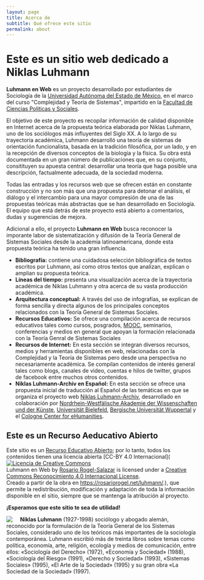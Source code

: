 ```yaml
---
layout: page
title: Acerca de
subtitle: Qué ofrece este sitio
permalink: about
---
```


# Este es un sitio web dedicado a Niklas Luhmann

**Luhmann en Web** es un proyecto desarrollado por estudiantes de Sociología de la [Universidad Autónoma del Estado de México](https://www.uaemex.mx/), en el marco del curso "Complejidad y Teoría de Sistemas", impartido en la [Facultad de Ciencias Políticas y Sociales](https://fcpysuaemexoficial.wixsite.com/misitio).

El objetivo de este proyecto es recopilar información de calidad disponible en Internet acerca de la propuesta teórica elaborada por Niklas Luhmann, uno de los sociólogos más influyentes del Siglo XX. A lo largo de su trayectoria académica, Luhmann desarrolló una teoría de sistemas de orientación funcionalista, basada en la tradición filosófica, por un lado, y en la recepción de diversos conceptos de la biología y la física. Su obra está documentada en un gran número de publicaciones que, en su conjunto, consitituyen su apuesta central: desarrollar una teoría que haga posible una descripción, factualmente adecuada, de la sociedad moderna.

Todas las entradas y los recursos web que se ofrecen están en constante construcción y no son más que una propuesta para detonar el análisis, el diálogo y el intercambio para una mayor compresión de una de las propuestas teóricas más abstractas que se han desarrollado en Sociología. El equipo que está detrás de este proyecto está abierto a comentarios, dudas y sugerencias de mejora.

Adicional a ello, el proyecto **Luhmann en Web** busca reconocer la imporante labor de sistematización y difusión de la Teoría General de Sistemas Sociales desde la academia latinoamericana, donde esta propuesta teórica ha tenido una gran influencia.

<!-- El sitio web está conformado por seis secciones que integran contenido previamente disponible en web –pero curado cuidadosamente por los y las estudiantes que participan de este estuferzo–, o bien recursos originales de los propios estudiantes: -->

* **Bibliografía:** contiene una cuidadosa selección bibliográfica de textos escritos por Luhmann, así como otros textos que analizan, explican o amplian su propuesta teórica.
* **Líneas del tiempo:** presenta una visualización acerca de la trayectoria académica de Niklas Luhmann y otra acerca de su vasta producción académica.
* **Arquitectura conceptual:** A través del uso de infografías, se explican de forma sencilla y directa algunos de los principales conceptos relacionados con la Teoría General de Sistemas Sociales.
* **Recursos Educativos:** Se ofrece una compilación acerca de recursos educativos tales como cursos, posgrados, [MOOC](https://es.wikipedia.org/wiki/Massive_Open_Online_Course), seminarios, conferencias y medios en general que apoyan la formación relacionada con la Teoría Genral de Sistemas Sociales 
* **Recursos de Internet:** En esta sección se integran diversos recursos, medios y herramientas disponibles en web, relacionadas con la Complejidad y la Teoría de Sistemas pero desde una perspectiva no necesariamente académica. Se compilan contenidos de interés general tales como blogs, canales de video, cuentas e hilos de twitter, grupos de facebook entre muchos otros contenidos. 
* **Niklas Luhmann-Archiv en Español:** En esta sección se ofrece una propuesta inicial de traducción al Español de las temáticas en que se organiza el proyecto web [Niklas Luhmann-Archiv](https://niklas-luhmann-archiv.de/), desarrollado en colaboración por [Nordrhein-Westfälische Akademie der Wissenschaften und der Künste](https://www.awk.nrw/), [Universität Bielefeld](https://www.uni-bielefeld.de/fakultaeten/soziologie/index.xml), [Bergische Universität Wuppertal](https://www.geschichte.uni-wuppertal.de/de/lehrgebiete/digital-humanities/) y el [Cologne Center for eHumanities](https://cceh.uni-koeln.de/). 

## Este es un Recurso Aeducativo Abierto

Este sitio es un [Recurso Educativo Abierto](https://es.wikipedia.org/wiki/Recursos_educativos_abiertos); por lo tanto, todos los contenidos tienen una licencia abierta [CC-BY 4.0 Internacional](<a rel="license" href="http://creativecommons.org/licenses/by/4.0/"><img alt="Licencia de Creative Commons" style="border-width:0" src="https://i.creativecommons.org/l/by/4.0/88x31.png" /></a><br /><span xmlns:dct="http://purl.org/dc/terms/" property="dct:title">Luhmann en Web</span> by <a xmlns:cc="http://creativecommons.org/ns#" href="https://rosariorogel.net/luhmann/" property="cc:attributionName" rel="cc:attributionURL">Rosario Rogel-Salazar</a> is licensed under a <a rel="license" href="http://creativecommons.org/licenses/by/4.0/">Creative Commons Reconocimiento 4.0 Internacional License</a>.<br />Creado a partir de la obra en <a xmlns:dct="http://purl.org/dc/terms/" href="https://rosariorogel.net/luhmann/" rel="dct:source">https://rosariorogel.net/luhmann/</a>.), que permite la redistribución, modificación y adaptación de toda la información disponible en el sitio, siempre que se mantenga la atribución al proyecto.

**¡Esperamos que este sitio te sea de utilidad!**

<div style="clear:both"></div>

<img src="{{ site.baseurl }}/assets/img/Luhmann.jpeg" style="float: left; padding-right: 20px;"> **Niklas Luhmann** (1927-1998) sociólogo y abogado alemán, reconocido por la formulación de la Teoría General de los Sistemas Sociales, considerado uno de los teóricos más importantes de la sociología contemporánea. Luhmann escribió más de treinta libros sobre temas como política, economía, arte, religión, ecología y medios de comunicación, entre ellos: «Sociología del Derecho» (1972), «Economía y Sociedad» (1988), «Sociología del Riesgo» (1991), «Derecho y Sociedad» (1993), «Sistemas Sociales» (1995), «El Arte de la Sociedad» (1995) y su gran obra «La Sociedad de la Sociedad» (1997).

<div style="clear:both"></div>
